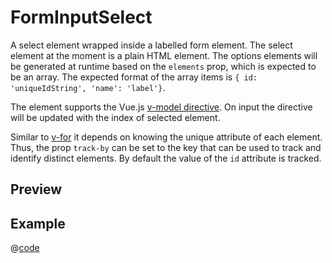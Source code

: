 # FormInputSelect <Badge type="tip" text="since v0.13.0" vertical="top" />

A select element wrapped inside a labelled form element. The select element at the moment is a plain HTML element. The options elements will be generated at runtime based on the `elements` prop, which is expected to be an array. The expected format of the array items is `{ id: 'uniqueIdString', 'name': 'label'}`.

The element supports the Vue.js [v-model directive](https://vuejs.org/api/built-in-directives.html#v-model). On input the directive will be updated with the index of selected element.

Similar to [v-for](https://vuejs.org/guide/essentials/list.html#maintaining-state-with-key) it depends on knowing the unique attribute of each element. Thus, the prop `track-by` can be set to the key that can be used to track and identify distinct elements. By default the value of the `id` attribute is tracked.

## Preview
<DynamicComponentDisplay type="FormInputSelect" :attach-v-model="true" id="demoSelect" description="Showcases the select element" label="Label" :elements="[{id: '1', name:'First Element'}, {id: '2', name: 'Second Element'}]"></DynamicComponentDisplay>

## Example
@[code](@examples/FormInputSelect.vue)